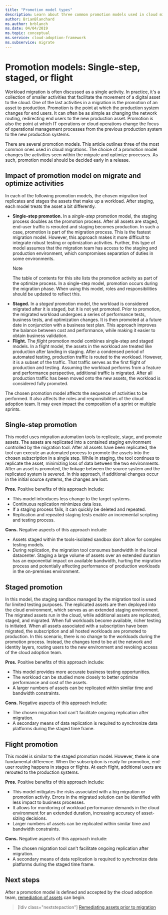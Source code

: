```yaml
---
title: "Promotion model types"
description: Learn about three common promotion models used in cloud migrations and how your choice of model affects activities seen within the migrate and optimize processes.
author: BrianBlanchard
ms.author: brblanch
ms.date: 04/04/2019
ms.topic: conceptual
ms.service: cloud-adoption-framework
ms.subservice: migrate
---
```


# Promotion models: Single-step, staged, or flight

Workload migration is often discussed as a single activity. In practice, it's a collection of smaller activities that facilitate the movement of a digital asset to the cloud. One of the last activities in a migration is the promotion of an asset to production. Promotion is the point at which the production system changes for end users. It can often be as simple as changing the network routing, redirecting end users to the new production asset. Promotion is also the point at which IT operations or cloud operations change the focus of operational management processes from the previous production system to the new production systems.

There are several promotion models. This article outlines three of the most common ones used in cloud migrations. The choice of a promotion model changes the activities seen within the migrate and optimize processes. As such, promotion model should be decided early in a release.

## Impact of promotion model on migrate and optimize activities

In each of the following promotion models, the chosen migration tool replicates and stages the assets that make up a workload. After staging, each model treats the asset a bit differently.

- **Single-step promotion.** In a _single-step_ promotion model, the staging process doubles as the promotion process. After all assets are staged, end-user traffic is rerouted and staging becomes production. In such a case, promotion is part of the migration process. This is the fastest migration model. However, this approach makes it more difficult to integrate robust testing or optimization activities. Further, this type of model assumes that the migration team has access to the staging and production environment, which compromises separation of duties in some environments.
  > [!NOTE]
  > The table of contents for this site lists the promotion activity as part of the optimize process. In a single-step model, promotion occurs during the migration phase. When using this model, roles and responsibilities should be updated to reflect this.
- **Staged.** In a _staged_ promotion model, the workload is considered migrated after it is staged, but it is not yet promoted. Prior to promotion, the migrated workload undergoes a series of performance tests, business tests, and optimization changes. It is then promoted at a future date in conjunction with a business test plan. This approach improves the balance between cost and performance, while making it easier to obtain business validation.
- **Flight.** The _flight_ promotion model combines single-step and staged models. In a flight model, the assets in the workload are treated like production after landing in staging. After a condensed period of automated testing, production traffic is routed to the workload. However, it is a subset of the traffic. That traffic serves as the first flight of production and testing. Assuming the workload performs from a feature and performance perspective, additional traffic is migrated. After all production traffic has been moved onto the new assets, the workload is considered fully promoted.

The chosen promotion model affects the sequence of activities to be performed. It also affects the roles and responsibilities of the cloud adoption team. It may even impact the composition of a sprint or multiple sprints.

## Single-step promotion

This model uses migration automation tools to replicate, stage, and promote assets. The assets are replicated into a contained staging environment controlled by the migration tool. After all assets have been replicated, the tool can execute an automated process to promote the assets into the chosen subscription in a single step. While in staging, the tool continues to replicate the asset, minimizing loss of data between the two environments. After an asset is promoted, the linkage between the source system and the replicated system is severed. In this approach, if additional changes occur in the initial source systems, the changes are lost.

**Pros.** Positive benefits of this approach include:

- This model introduces less change to the target systems.
- Continuous replication minimizes data loss.
- If a staging process fails, it can quickly be deleted and repeated.
- Replication and repeated staging tests enable an incremental scripting and testing process.

**Cons.** Negative aspects of this approach include:

- Assets staged within the tools-isolated sandbox don't allow for complex testing models.
- During replication, the migration tool consumes bandwidth in the local datacenter. Staging a large volume of assets over an extended duration has an exponential impact on available bandwidth, hurting the migration process and potentially affecting performance of production workloads in the on-premises environment.

## Staged promotion

In this model, the staging sandbox managed by the migration tool is used for limited testing purposes. The replicated assets are then deployed into the cloud environment, which serves as an extended staging environment. The migrated assets run in the cloud, while additional assets are replicated, staged, and migrated. When full workloads become available, richer testing is initiated. When all assets associated with a subscription have been migrated, the subscription and all hosted workloads are promoted to production. In this scenario, there is no change to the workloads during the promotion process. Instead, the changes tend to be at the network and identity layers, routing users to the new environment and revoking access of the cloud adoption team.

**Pros.** Positive benefits of this approach include:

- This model provides more accurate business testing opportunities.
- The workload can be studied more closely to better optimize performance and cost of the assets.
- A larger numbers of assets can be replicated within similar time and bandwidth constraints.

**Cons.** Negative aspects of this approach include:

- The chosen migration tool can't facilitate ongoing replication after migration.
- A secondary means of data replication is required to synchronize data platforms during the staged time frame.

## Flight promotion

This model is similar to the staged promotion model. However, there is one fundamental difference. When the subscription is ready for promotion, end-user routing happens in stages or flights. At each flight, additional users are rerouted to the production systems.

**Pros.** Positive benefits of this approach include:

- This model mitigates the risks associated with a big migration or promotion activity. Errors in the migrated solution can be identified with less impact to business processes.
- It allows for monitoring of workload performance demands in the cloud environment for an extended duration, increasing accuracy of asset-sizing decisions.
- Larger numbers of assets can be replicated within similar time and bandwidth constraints.

**Cons.** Negative aspects of this approach include:

- The chosen migration tool can't facilitate ongoing replication after migration.
- A secondary means of data replication is required to synchronize data platforms during the staged time frame.

## Next steps

After a promotion model is defined and accepted by the cloud adoption team, [remediation of assets](./remediate.md) can begin.

> [!div class="nextstepaction"]
> [Remediating assets prior to migration](./remediate.md)
